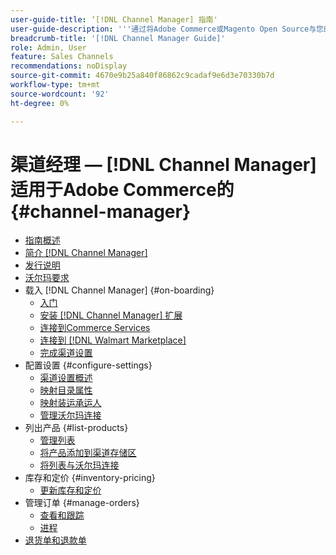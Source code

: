 ```yaml
---
user-guide-title: ‘[!DNL Channel Manager] 指南'
user-guide-description: '''通过将Adobe Commerce或Magento Open Source与您的集成，提高销售额并扩大您的客户群 [!DNL Walmart Marketplace] 卖方中心账户。”'
breadcrumb-title: '[!DNL Channel Manager Guide]'
role: Admin, User
feature: Sales Channels
recommendations: noDisplay
source-git-commit: 4670e9b25a840f86862c9cadaf9e6d3e70330b7d
workflow-type: tm+mt
source-wordcount: '92'
ht-degree: 0%

---
```



# 渠道经理 —  [!DNL Channel Manager] 适用于Adobe Commerce的 {#channel-manager}

- [指南概述](guide-overview.md)
- [简介 [!DNL Channel Manager]](overview.md)
- [发行说明](release-notes.md)
- [沃尔玛要求](walmart-requirements.md)
- 载入 [!DNL Channel Manager] {#on-boarding}
   - [入门](onboard.md)
   - [安装 [!DNL Channel Manager] 扩展](install.md)
   - [连接到Commerce Services](connect.md)
   - [连接到 [!DNL Walmart Marketplace]](connect-marketplace.md)
   - [完成渠道设置](complete-sales-channel-store-setup.md)
- 配置设置 {#configure-settings}
   - [渠道设置概述](settings-overview.md)
   - [映射目录属性](map-catalog-attributes.md)
   - [映射装运承运人](map-shipping-carriers.md)
   - [管理沃尔玛连接](manage-wmt-connection.md)
- 列出产品 {#list-products}
   - [管理列表](manage-listings.md)
   - [将产品添加到渠道存储区](add-products-to-channel-store.md)
   - [将列表与沃尔玛连接](connect-listings-to-marketplace.md)
- 库存和定价 {#inventory-pricing}
   - [更新库存和定价](inventory-and-price-updates.md)
- 管理订单 {#manage-orders}
   - [查看和跟踪](manage-orders.md)
   - [进程](process-orders.md)
- [退货单和退款单](return-refund-orders.md)


